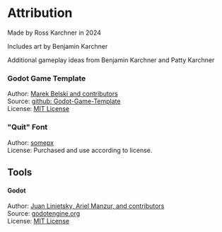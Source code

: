 # Attribution

Made by Ross Karchner in 2024

Includes art by Benjamin Karchner

Additional gameplay ideas from Benjamin Karchner and Patty Karchner


### Godot Game Template
Author: [Marek Belski and contributors](https://github.com/Maaack/Godot-Game-Template/graphs/contributors)  
Source: [github: Godot-Game-Template](https://github.com/Maaack/Godot-Game-Template)  
License: [MIT License](LICENSE.txt)  

### "Quit" Font
Author: [somepx](https://somepx.itch.io/)  
License: Purchased and use according to license.

## Tools
#### Godot
Author: [Juan Linietsky, Ariel Manzur, and contributors](https://godotengine.org/contact)  
Source: [godotengine.org](https://godotengine.org/)  
License: [MIT License](https://github.com/godotengine/godot/blob/master/LICENSE.txt) 
